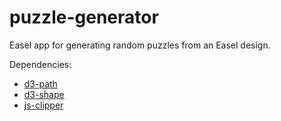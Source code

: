 # puzzle-generator

Easel app for generating random puzzles from an Easel design.

Dependencies:

- [d3-path](https://github.com/d3/d3-path)
- [d3-shape](https://github.com/d3/d3-shape)
- [js-clipper](https://sourceforge.net/p/jsclipper/wiki/Home%206/)
